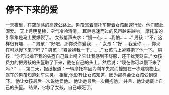 # 停不下来的爱
一天夜里，在空荡荡的高速公路上。男孩驾着摩托车带着女孩超速行驶。他们彼此深爱。 
天上月明星稀，空气冷冷清清。 
耳畔急速而过的风声越来越响。 
摩托车的引擎象是马上要爆裂了。 
女孩低声央求：“慢一点……..我怕………” 
男孩：“不，这样很有趣……..” 
男孩：“好吧，那你说你爱我…….” 
女孩：“好…..我爱你……..你现在可以慢下来了吗？” 
男孩；“紧紧抱我一下………” 
女孩马上紧紧抱了他一下。 
男孩：“你可以摘下我的头盔自己戴上吗？它让我感到不舒服，还干扰我驾车。” 
女孩费力的把男孩的头盔取了下来，戴在自己的头上，然后说：“现在你可以慢下来了吗？” 
...... 
第二天，报纸报道：一辆摩托车因为刹车失灵而撞毁在一栋建筑物上。 
驾车的男孩知道刹车失灵。 
相反,他没有让女孩知道，因为那样会让女孩受到惊吓。 
他让女孩最后一次说她爱他。 
他让她最后一次拥抱他。 
并且，他让她戴上自己的头盔。 
结果，它救了女孩，自己却死了。
  
